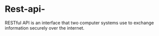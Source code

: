 # Rest-api-
RESTful API is an interface that two computer systems use to exchange information securely over the internet.
